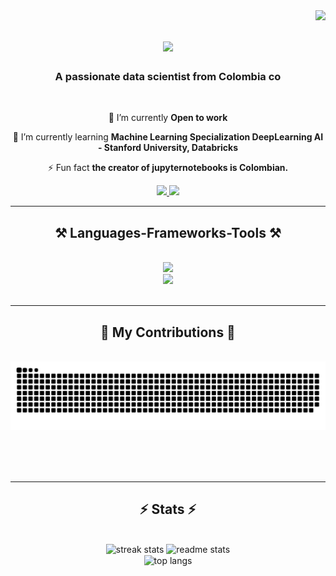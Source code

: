 <img align="right" src="https://visitor-badge.laobi.icu/badge?page_id=CJ7MO.CJ7MO" />

<h1 align="center">
    <img src="https://readme-typing-svg.herokuapp.com/?font=Righteous&size=35&center=true&vCenter=true&width=500&height=70&duration=4000&lines=Hi+There!+👋;+I'm+Cristian+Martínez!;" />
</h1>

<h3 align="center">A passionate data scientist from Colombia co</h3>

<br/>

<div align="center">
 
 🔭 I’m currently **Open to work**
 
 🌱 I’m currently learning **Machine Learning Specialization DeepLearning AI - Stanford University, Databricks**
 
 ⚡ Fun fact **the creator of jupyternotebooks is Colombian.**

 </div>
 
<div align="center"> 
  <a href="mailto:cristianjosumo@ufps.edu.co">
    <img src="https://img.shields.io/badge/Gmail-333333?style=for-the-badge&logo=gmail&logoColor=red" />
  </a>
  <a href="https://www.linkedin.com/in/cj7mo/" target="_blank">
    <img src="https://img.shields.io/badge/LinkedIn-0077B5?style=for-the-badge&logo=linkedin&logoColor=white" target="_blank" />
  </a>
</div>

 <hr/>
 
<h2 align="center">⚒️ Languages-Frameworks-Tools ⚒️</h2>
<br/>
<div align="center">
    <img src="https://skillicons.dev/icons?i=python,r,sklearn,tensorflow,opencv,github,figma,git" /><br>
    <img src="https://skillicons.dev/icons?i=bootstrap,html,css,vscode,java,mysql,angular,typescript" /><br>
</div>

<br/>
<hr/>

<div align="center">
  <h2>🐍 My Contributions 🐍</h2>
  <br>
  <img alt="snake eating my contributions" src="https://raw.githubusercontent.com/CJ7MO/CJ7MO/output/github-contribution-grid-snake.svg" />
  
  <br/><br/><br/>
</div>

<hr/>

<h2 align="center">⚡ Stats ⚡</h2>
<br>
<div align=center>
  <img width=390 src="https://streak-stats.demolab.com?user=CJ7MO&theme=react&border_radius=10" alt="streak stats"/>
  <img width=390 src="https://github-readme-stats.vercel.app/api?username=CJ7MO&show_icons=true&theme=react&rank_icon=github&border_radius=10" alt="readme stats" />
  <br/>
  <img width=325 align="center" src="https://github-readme-stats.vercel.app/api/top-langs/?username=CJ7MO&hide=HTML&langs_count=8&layout=compact&theme=react&border_radius=10&size_weight=0.5&count_weight=0.5&exclude_repo=github-readme-stats" alt="top langs" />
</div>
<br><br/>
